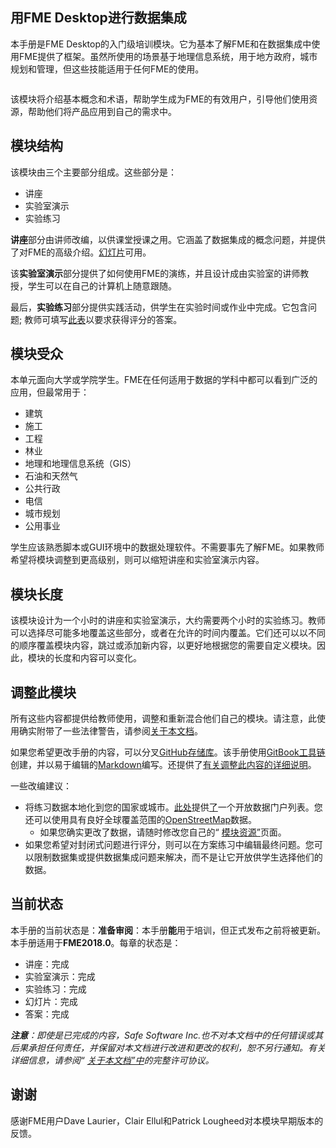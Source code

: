   <div id="readme" class="readme blob instapaper_body">
    <article class="markdown-body entry-content" itemprop="text"><h1><a id="user-content-data-integration-with-fme-desktop" class="anchor" aria-hidden="true" href="https://github.com/safesoftware/FMETraining/blob/FME-Desktop-Data-Integration-2018/README.md#data-integration-with-fme-desktop"></a><font style="vertical-align: inherit;"><font style="vertical-align: inherit;">用FME Desktop进行数据集成</font></font></h1>
<p><font style="vertical-align: inherit;"><font style="vertical-align: inherit;">本手册是FME Desktop的入门级培训模块。</font><font style="vertical-align: inherit;">它为基本了解FME和在数据集成中使用FME提供了框架。</font><font style="vertical-align: inherit;">虽然所使用的场景基于地理信息系统，用于地方政府，城市规划和管理，但这些技能适用于任何FME的使用。</font></font></p>
<p><a target="_blank" rel="noopener noreferrer" href="https://github.com/safesoftware/FMETraining/blob/FME-Desktop-Data-Integration-2018/Integration0About/Images/Img0.0.FMEAboutScreen.png"><img src="./Images/Img0.0.FMEAboutScreen.png" alt="" style="max-width:100%;"></a></p>
<p><font style="vertical-align: inherit;"><font style="vertical-align: inherit;">该模块将介绍基本概念和术语，帮助学生成为FME的有效用户，引导他们使用资源，帮助他们将产品应用到自己的需求中。</font></font></p>
<h2><a id="user-content-module-structure" class="anchor" aria-hidden="true" href="https://github.com/safesoftware/FMETraining/blob/FME-Desktop-Data-Integration-2018/README.md#module-structure"></a><font style="vertical-align: inherit;"><font style="vertical-align: inherit;">模块结构</font></font></h2>
<p><font style="vertical-align: inherit;"><font style="vertical-align: inherit;">该模块由三个主要部分组成。</font><font style="vertical-align: inherit;">这些部分是：</font></font></p>
<ul>
<li><font style="vertical-align: inherit;"><font style="vertical-align: inherit;">讲座</font></font></li>
<li><font style="vertical-align: inherit;"><font style="vertical-align: inherit;">实验室演示</font></font></li>
<li><font style="vertical-align: inherit;"><font style="vertical-align: inherit;">实验练习</font></font></li>
</ul>
<p><font style="vertical-align: inherit;"><font style="vertical-align: inherit;"></font></font><strong><font style="vertical-align: inherit;"><font style="vertical-align: inherit;">讲座</font></font></strong><font style="vertical-align: inherit;"><font style="vertical-align: inherit;">部分由讲师改编，以供课堂授课之用。</font><font style="vertical-align: inherit;">它涵盖了数据集成的概念问题，并提供了对FME的高级介绍。</font></font><a href="https://github.com/safesoftware/FMETraining/blob/FME-Desktop-Data-Integration-2018/fme-desktop-data-integration-slides.zip"><font style="vertical-align: inherit;"><font style="vertical-align: inherit;">幻灯片</font></font></a><font style="vertical-align: inherit;"><font style="vertical-align: inherit;">可用。</font></font></p>
<p><font style="vertical-align: inherit;"><font style="vertical-align: inherit;">该</font></font><strong><font style="vertical-align: inherit;"><font style="vertical-align: inherit;">实验室演示</font></font></strong><font style="vertical-align: inherit;"><font style="vertical-align: inherit;">部分提供了如何使用FME的演练，并且设计成由实验室的讲师教授，学生可以在自己的计算机上随意跟随。</font></font></p>
<p><font style="vertical-align: inherit;"><font style="vertical-align: inherit;">最后，</font></font><strong><font style="vertical-align: inherit;"><font style="vertical-align: inherit;">实验练习</font></font></strong><font style="vertical-align: inherit;"><font style="vertical-align: inherit;">部分提供实践活动，供学生在实验时间或作业中完成。</font><font style="vertical-align: inherit;">它包含问题; </font><font style="vertical-align: inherit;">教师可填写</font></font><a href="https://goo.gl/forms/jWeso3OY6RVe6PJG3" rel="nofollow"><font style="vertical-align: inherit;"><font style="vertical-align: inherit;">此表</font></font></a><font style="vertical-align: inherit;"><font style="vertical-align: inherit;">以要求获得评分的答案。</font></font></p>
<h2><a id="user-content-module-audience" class="anchor" aria-hidden="true" href="https://github.com/safesoftware/FMETraining/blob/FME-Desktop-Data-Integration-2018/README.md#module-audience"></a><font style="vertical-align: inherit;"><font style="vertical-align: inherit;">模块受众</font></font></h2>
<p><font style="vertical-align: inherit;"><font style="vertical-align: inherit;">本单元面向大学或学院学生。</font><font style="vertical-align: inherit;">FME在任何适用于数据的学科中都可以看到广泛的应用，但最常用于：</font></font></p>
<ul>
<li><font style="vertical-align: inherit;"><font style="vertical-align: inherit;">建筑</font></font></li>
<li><font style="vertical-align: inherit;"><font style="vertical-align: inherit;">施工</font></font></li>
<li><font style="vertical-align: inherit;"><font style="vertical-align: inherit;">工程</font></font></li>
<li><font style="vertical-align: inherit;"><font style="vertical-align: inherit;">林业</font></font></li>
<li><font style="vertical-align: inherit;"><font style="vertical-align: inherit;">地理和地理信息系统（GIS）</font></font></li>
<li><font style="vertical-align: inherit;"><font style="vertical-align: inherit;">石油和天然气</font></font></li>
<li><font style="vertical-align: inherit;"><font style="vertical-align: inherit;">公共行政</font></font></li>
<li><font style="vertical-align: inherit;"><font style="vertical-align: inherit;">电信</font></font></li>
<li><font style="vertical-align: inherit;"><font style="vertical-align: inherit;">城市规划</font></font></li>
<li><font style="vertical-align: inherit;"><font style="vertical-align: inherit;">公用事业</font></font></li>
</ul>
<p><font style="vertical-align: inherit;"><font style="vertical-align: inherit;">学生应该熟悉脚本或GUI环境中的数据处理软件。</font><font style="vertical-align: inherit;">不需要事先了解FME。</font><font style="vertical-align: inherit;">如果教师希望将模块调整到更高级别，则可以缩短讲座和实验室演示内容。</font></font></p>
<h2><a id="user-content-module-length" class="anchor" aria-hidden="true" href="https://github.com/safesoftware/FMETraining/blob/FME-Desktop-Data-Integration-2018/README.md#module-length"></a><font style="vertical-align: inherit;"><font style="vertical-align: inherit;">模块长度</font></font></h2>
<p><font style="vertical-align: inherit;"><font style="vertical-align: inherit;">该模块设计为一个小时的讲座和实验室演示，大约需要两个小时的实验练习。</font><font style="vertical-align: inherit;">教师可以选择尽可能多地覆盖这些部分，或者在允许的时间内覆盖。</font><font style="vertical-align: inherit;">它们还可以以不同的顺序覆盖模块内容，跳过或添加新内容，以更好地根据您的需要自定义模块。</font><font style="vertical-align: inherit;">因此，模块的长度和内容可以变化。</font></font></p>
<h2><a id="user-content-adapting-this-module" class="anchor" aria-hidden="true" href="https://github.com/safesoftware/FMETraining/blob/FME-Desktop-Data-Integration-2018/README.md#adapting-this-module"></a><font style="vertical-align: inherit;"><font style="vertical-align: inherit;">调整此模块</font></font></h2>
<p><font style="vertical-align: inherit;"><font style="vertical-align: inherit;">所有这些内容都提供给教师使用，调整和重新混合他们自己的模块。</font><font style="vertical-align: inherit;">请注意，此使用确实附带了一些法律警告，请参阅</font></font><a href="https://github.com/safesoftware/FMETraining/blob/FME-Desktop-Data-Integration-2018/.%5CIntegration0About%5C0.00.AboutThisDocument.md"><font style="vertical-align: inherit;"><font style="vertical-align: inherit;">关于本文档</font></font></a><font style="vertical-align: inherit;"><font style="vertical-align: inherit;">。</font></font></p>
<p><font style="vertical-align: inherit;"><font style="vertical-align: inherit;">如果您希望更改手册的内容，可以分叉</font></font><a href="https://github.com/safesoftware/FMETraining/tree/FME-Desktop-Data-Integration-2018"><font style="vertical-align: inherit;"><font style="vertical-align: inherit;">GitHub存储库</font></font></a><font style="vertical-align: inherit;"><font style="vertical-align: inherit;">。</font><font style="vertical-align: inherit;">该手册使用</font></font><a href="https://toolchain.gitbook.com/" rel="nofollow"><font style="vertical-align: inherit;"><font style="vertical-align: inherit;">GitBook工具链</font></font></a><font style="vertical-align: inherit;"><font style="vertical-align: inherit;">创建，</font><font style="vertical-align: inherit;">并以易于编辑的</font></font><a href="https://daringfireball.net/projects/markdown/" rel="nofollow"><font style="vertical-align: inherit;"><font style="vertical-align: inherit;">Markdown</font></font></a><font style="vertical-align: inherit;"><font style="vertical-align: inherit;">编写</font><font style="vertical-align: inherit;">。</font><font style="vertical-align: inherit;">还提供了</font></font><a href="https://docs.google.com/document/d/1N0XCvhYy2CP8x9qtANF0VKXAyK5GYMfaa6XPkyYcyi0/edit" rel="nofollow"><font style="vertical-align: inherit;"><font style="vertical-align: inherit;">有关调整此内容的详细说明</font></font></a><font style="vertical-align: inherit;"><font style="vertical-align: inherit;">。</font></font></p>
<p><font style="vertical-align: inherit;"><font style="vertical-align: inherit;">一些改编建议：</font></font></p>
<ul>
<li><font style="vertical-align: inherit;"><font style="vertical-align: inherit;">将练习数据本地化到您的国家或城市。</font></font><a href="https://www.opendatasoft.com/a-comprehensive-list-of-all-open-data-portals-around-the-world/" rel="nofollow"><font style="vertical-align: inherit;"><font style="vertical-align: inherit;">此处</font></font></a><font style="vertical-align: inherit;"><font style="vertical-align: inherit;">提供</font><a href="https://www.opendatasoft.com/a-comprehensive-list-of-all-open-data-portals-around-the-world/" rel="nofollow"><font style="vertical-align: inherit;">了</font></a><font style="vertical-align: inherit;">一个开放数据门户列表</font><font style="vertical-align: inherit;">。</font><font style="vertical-align: inherit;">您还可以使用</font><font style="vertical-align: inherit;">具有良好全球覆盖范围的</font></font><a href="https://www.openstreetmap.org/" rel="nofollow"><font style="vertical-align: inherit;"><font style="vertical-align: inherit;">OpenStreetMap</font></font></a><font style="vertical-align: inherit;"><font style="vertical-align: inherit;">数据。
</font></font><ul>
<li><font style="vertical-align: inherit;"><font style="vertical-align: inherit;">如果您确实更改了数据，请随时修改您自己的“ </font></font><a href="https://github.com/safesoftware/FMETraining/blob/FME-Desktop-Data-Integration-2018/.%5CIntegration0About%5C0.02.ModuleResources.md"><font style="vertical-align: inherit;"><font style="vertical-align: inherit;">模块资源”</font></font></a><font style="vertical-align: inherit;"><font style="vertical-align: inherit;">页面。</font></font></li>
</ul>
</li>
<li><font style="vertical-align: inherit;"><font style="vertical-align: inherit;">如果您希望对封闭式问题进行评分，则可以在方案练习中编辑最终问题。</font><font style="vertical-align: inherit;">您可以限制数据集或提供数据集成问题来解决，而不是让它开放供学生选择他们的数据。</font></font></li>
</ul>
<h2><a id="user-content-current-status" class="anchor" aria-hidden="true" href="https://github.com/safesoftware/FMETraining/blob/FME-Desktop-Data-Integration-2018/README.md#current-status"></a><font style="vertical-align: inherit;"><font style="vertical-align: inherit;">当前状态</font></font></h2>
<p><font style="vertical-align: inherit;"><font style="vertical-align: inherit;">本手册的当前状态是：</font></font><strong><font style="vertical-align: inherit;"><font style="vertical-align: inherit;">准备审阅</font></font></strong><font style="vertical-align: inherit;"><font style="vertical-align: inherit;">：本手册</font></font><strong><font style="vertical-align: inherit;"><font style="vertical-align: inherit;">能</font></font></strong><font style="vertical-align: inherit;"><font style="vertical-align: inherit;">用于培训，但正式发布之前将被更新。</font><font style="vertical-align: inherit;">本手册适用于</font></font><strong><font style="vertical-align: inherit;"><font style="vertical-align: inherit;">FME2018.0</font></font></strong><font style="vertical-align: inherit;"><font style="vertical-align: inherit;">。</font><font style="vertical-align: inherit;">每章的状态是：</font></font></p>
<ul>
<li><font style="vertical-align: inherit;"><font style="vertical-align: inherit;">讲座：完成</font></font></li>
<li><font style="vertical-align: inherit;"><font style="vertical-align: inherit;">实验室演示：完成</font></font></li>
<li><font style="vertical-align: inherit;"><font style="vertical-align: inherit;">实验练习：完成</font></font></li>
<li><font style="vertical-align: inherit;"><font style="vertical-align: inherit;">幻灯片：完成</font></font></li>
<li><font style="vertical-align: inherit;"><font style="vertical-align: inherit;">答案：完成</font></font></li>
</ul>
<p><em><strong><font style="vertical-align: inherit;"><font style="vertical-align: inherit;">注意</font></font></strong><font style="vertical-align: inherit;"><font style="vertical-align: inherit;">：即使是已完成的内容，Safe Software Inc.也不对本文档中的任何错误或其后果承担任何责任，并保留对本文档进行改进和更改的权利，恕不另行通知。</font><font style="vertical-align: inherit;">有关</font><font style="vertical-align: inherit;">详细信息，</font><font style="vertical-align: inherit;">请参阅“ </font></font><a href="https://github.com/safesoftware/FMETraining/blob/FME-Desktop-Data-Integration-2018/.%5CIntegration0About%5C0.00.AboutThisDocument.md"><font style="vertical-align: inherit;"><font style="vertical-align: inherit;">关于本文档”中</font></font></a><font style="vertical-align: inherit;"><font style="vertical-align: inherit;">的完整许可协议</font><font style="vertical-align: inherit;">。</font></font></em></p>
<h2><a id="user-content-thanks" class="anchor" aria-hidden="true" href="https://github.com/safesoftware/FMETraining/blob/FME-Desktop-Data-Integration-2018/README.md#thanks"></a><font style="vertical-align: inherit;"><font style="vertical-align: inherit;">谢谢</font></font></h2>
<p><font style="vertical-align: inherit;"><font style="vertical-align: inherit;">感谢FME用户Dave Laurier，Clair Ellul和Patrick Lougheed对本模块早期版本的反馈。</font></font></p>
</article>
  </div>
